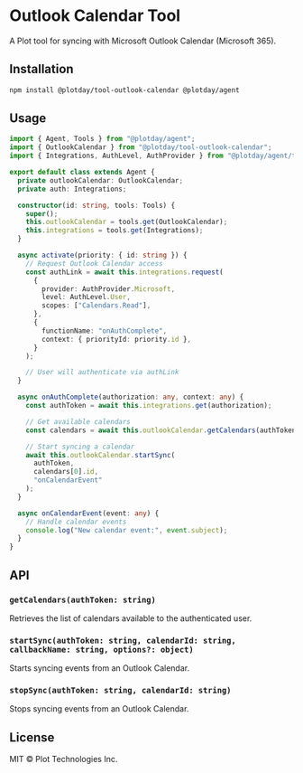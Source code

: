 # Outlook Calendar Tool

A Plot tool for syncing with Microsoft Outlook Calendar (Microsoft 365).

## Installation

```bash
npm install @plotday/tool-outlook-calendar @plotday/agent
```

## Usage

```typescript
import { Agent, Tools } from "@plotday/agent";
import { OutlookCalendar } from "@plotday/tool-outlook-calendar";
import { Integrations, AuthLevel, AuthProvider } from "@plotday/agent/tools/integrations";

export default class extends Agent {
  private outlookCalendar: OutlookCalendar;
  private auth: Integrations;

  constructor(id: string, tools: Tools) {
    super();
    this.outlookCalendar = tools.get(OutlookCalendar);
    this.integrations = tools.get(Integrations);
  }

  async activate(priority: { id: string }) {
    // Request Outlook Calendar access
    const authLink = await this.integrations.request(
      {
        provider: AuthProvider.Microsoft,
        level: AuthLevel.User,
        scopes: ["Calendars.Read"],
      },
      {
        functionName: "onAuthComplete",
        context: { priorityId: priority.id },
      }
    );

    // User will authenticate via authLink
  }

  async onAuthComplete(authorization: any, context: any) {
    const authToken = await this.integrations.get(authorization);

    // Get available calendars
    const calendars = await this.outlookCalendar.getCalendars(authToken);

    // Start syncing a calendar
    await this.outlookCalendar.startSync(
      authToken,
      calendars[0].id,
      "onCalendarEvent"
    );
  }

  async onCalendarEvent(event: any) {
    // Handle calendar events
    console.log("New calendar event:", event.subject);
  }
}
```

## API

### `getCalendars(authToken: string)`

Retrieves the list of calendars available to the authenticated user.

### `startSync(authToken: string, calendarId: string, callbackName: string, options?: object)`

Starts syncing events from an Outlook Calendar.

### `stopSync(authToken: string, calendarId: string)`

Stops syncing events from an Outlook Calendar.

## License

MIT © Plot Technologies Inc.
